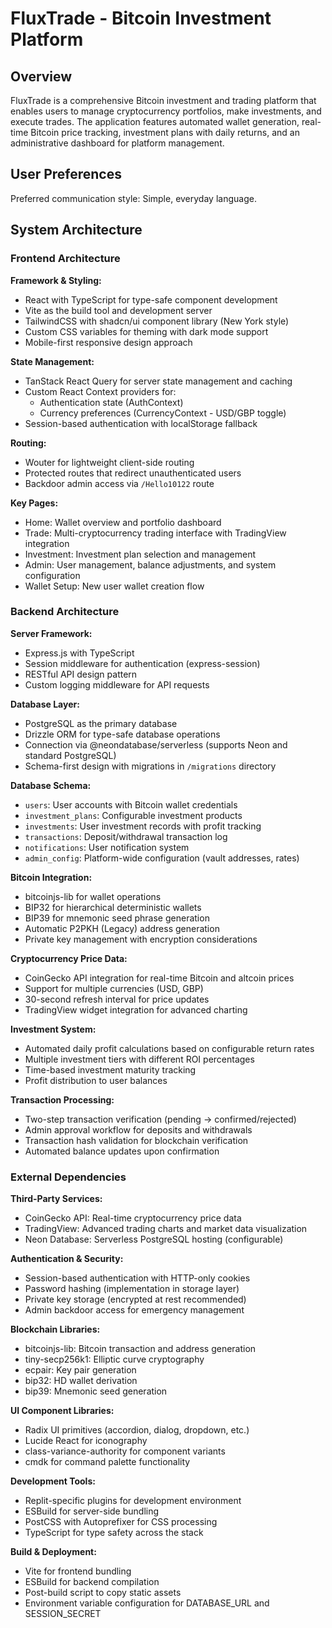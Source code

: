 # FluxTrade - Bitcoin Investment Platform

## Overview

FluxTrade is a comprehensive Bitcoin investment and trading platform that enables users to manage cryptocurrency portfolios, make investments, and execute trades. The application features automated wallet generation, real-time Bitcoin price tracking, investment plans with daily returns, and an administrative dashboard for platform management.

## User Preferences

Preferred communication style: Simple, everyday language.

## System Architecture

### Frontend Architecture

**Framework & Styling:**
- React with TypeScript for type-safe component development
- Vite as the build tool and development server
- TailwindCSS with shadcn/ui component library (New York style)
- Custom CSS variables for theming with dark mode support
- Mobile-first responsive design approach

**State Management:**
- TanStack React Query for server state management and caching
- Custom React Context providers for:
  - Authentication state (AuthContext)
  - Currency preferences (CurrencyContext - USD/GBP toggle)
- Session-based authentication with localStorage fallback

**Routing:**
- Wouter for lightweight client-side routing
- Protected routes that redirect unauthenticated users
- Backdoor admin access via `/Hello10122` route

**Key Pages:**
- Home: Wallet overview and portfolio dashboard
- Trade: Multi-cryptocurrency trading interface with TradingView integration
- Investment: Investment plan selection and management
- Admin: User management, balance adjustments, and system configuration
- Wallet Setup: New user wallet creation flow

### Backend Architecture

**Server Framework:**
- Express.js with TypeScript
- Session middleware for authentication (express-session)
- RESTful API design pattern
- Custom logging middleware for API requests

**Database Layer:**
- PostgreSQL as the primary database
- Drizzle ORM for type-safe database operations
- Connection via @neondatabase/serverless (supports Neon and standard PostgreSQL)
- Schema-first design with migrations in `/migrations` directory

**Database Schema:**
- `users`: User accounts with Bitcoin wallet credentials
- `investment_plans`: Configurable investment products
- `investments`: User investment records with profit tracking
- `transactions`: Deposit/withdrawal transaction log
- `notifications`: User notification system
- `admin_config`: Platform-wide configuration (vault addresses, rates)

**Bitcoin Integration:**
- bitcoinjs-lib for wallet operations
- BIP32 for hierarchical deterministic wallets
- BIP39 for mnemonic seed phrase generation
- Automatic P2PKH (Legacy) address generation
- Private key management with encryption considerations

**Cryptocurrency Price Data:**
- CoinGecko API integration for real-time Bitcoin and altcoin prices
- Support for multiple currencies (USD, GBP)
- 30-second refresh interval for price updates
- TradingView widget integration for advanced charting

**Investment System:**
- Automated daily profit calculations based on configurable return rates
- Multiple investment tiers with different ROI percentages
- Time-based investment maturity tracking
- Profit distribution to user balances

**Transaction Processing:**
- Two-step transaction verification (pending → confirmed/rejected)
- Admin approval workflow for deposits and withdrawals
- Transaction hash validation for blockchain verification
- Automated balance updates upon confirmation

### External Dependencies

**Third-Party Services:**
- CoinGecko API: Real-time cryptocurrency price data
- TradingView: Advanced trading charts and market data visualization
- Neon Database: Serverless PostgreSQL hosting (configurable)

**Authentication & Security:**
- Session-based authentication with HTTP-only cookies
- Password hashing (implementation in storage layer)
- Private key storage (encrypted at rest recommended)
- Admin backdoor access for emergency management

**Blockchain Libraries:**
- bitcoinjs-lib: Bitcoin transaction and address generation
- tiny-secp256k1: Elliptic curve cryptography
- ecpair: Key pair generation
- bip32: HD wallet derivation
- bip39: Mnemonic seed generation

**UI Component Libraries:**
- Radix UI primitives (accordion, dialog, dropdown, etc.)
- Lucide React for iconography
- class-variance-authority for component variants
- cmdk for command palette functionality

**Development Tools:**
- Replit-specific plugins for development environment
- ESBuild for server-side bundling
- PostCSS with Autoprefixer for CSS processing
- TypeScript for type safety across the stack

**Build & Deployment:**
- Vite for frontend bundling
- ESBuild for backend compilation
- Post-build script to copy static assets
- Environment variable configuration for DATABASE_URL and SESSION_SECRET